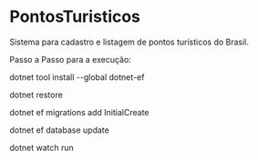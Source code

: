 # PontosTuristicos
Sistema para cadastro e listagem de pontos turísticos do Brasil.

Passo a Passo para a execução: <br>
<p>dotnet tool install --global dotnet-ef<p>
<p>dotnet restore</p>
<p>dotnet ef migrations add InitialCreate</p>
<p>dotnet ef database update</p>
<p>dotnet watch run</p>
